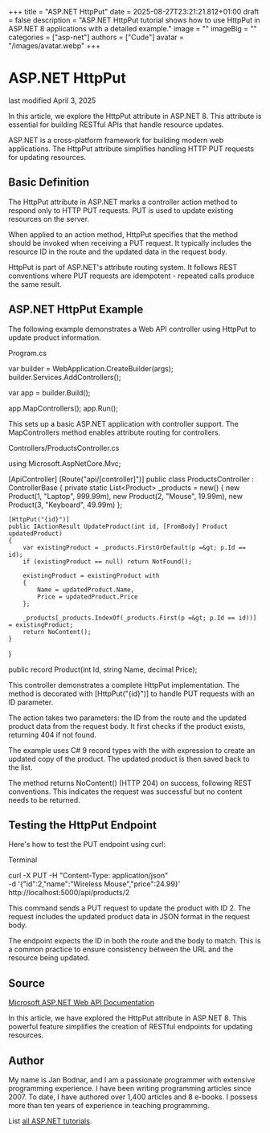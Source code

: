 +++
title = "ASP.NET HttpPut"
date = 2025-08-27T23:21:21.812+01:00
draft = false
description = "ASP.NET HttpPut tutorial shows how to use
HttpPut in ASP.NET 8 applications with a detailed example."
image = ""
imageBig = ""
categories = ["asp-net"]
authors = ["Cude"]
avatar = "/images/avatar.webp"
+++

# ASP.NET HttpPut

last modified April 3, 2025

In this article, we explore the HttpPut attribute in ASP.NET 8. This attribute
is essential for building RESTful APIs that handle resource updates.

ASP.NET is a cross-platform framework for building modern web applications. The
HttpPut attribute simplifies handling HTTP PUT requests for updating resources.

## Basic Definition

The HttpPut attribute in ASP.NET marks a controller action method to respond
only to HTTP PUT requests. PUT is used to update existing resources on the server.

When applied to an action method, HttpPut specifies that the method should be
invoked when receiving a PUT request. It typically includes the resource ID in
the route and the updated data in the request body.

HttpPut is part of ASP.NET's attribute routing system. It follows REST
conventions where PUT requests are idempotent - repeated calls produce the same
result.

## ASP.NET HttpPut Example

The following example demonstrates a Web API controller using HttpPut to update
product information.

Program.cs
  

var builder = WebApplication.CreateBuilder(args);
builder.Services.AddControllers();

var app = builder.Build();

app.MapControllers();
app.Run();

This sets up a basic ASP.NET application with controller support. The
MapControllers method enables attribute routing for controllers.

Controllers/ProductsController.cs
  

using Microsoft.AspNetCore.Mvc;

[ApiController]
[Route("api/[controller]")]
public class ProductsController : ControllerBase
{
    private static List&lt;Product&gt; _products = new()
    {
        new Product(1, "Laptop", 999.99m),
        new Product(2, "Mouse", 19.99m),
        new Product(3, "Keyboard", 49.99m)
    };

    [HttpPut("{id}")]
    public IActionResult UpdateProduct(int id, [FromBody] Product updatedProduct)
    {
        var existingProduct = _products.FirstOrDefault(p =&gt; p.Id == id);
        if (existingProduct == null) return NotFound();

        existingProduct = existingProduct with 
        { 
            Name = updatedProduct.Name,
            Price = updatedProduct.Price 
        };

        _products[_products.IndexOf(_products.First(p =&gt; p.Id == id))] = existingProduct;
        return NoContent();
    }
}

public record Product(int Id, string Name, decimal Price);

This controller demonstrates a complete HttpPut implementation. The method is
decorated with [HttpPut("{id}")] to handle PUT requests with an ID
parameter.

The action takes two parameters: the ID from the route and the updated product
data from the request body. It first checks if the product exists, returning
404 if not found.

The example uses C# 9 record types with the with expression to
create an updated copy of the product. The updated product is then saved back
to the list.

The method returns NoContent() (HTTP 204) on success, following
REST conventions. This indicates the request was successful but no content needs
to be returned.

## Testing the HttpPut Endpoint

Here's how to test the PUT endpoint using curl:

Terminal
  

curl -X PUT -H "Content-Type: application/json" \
-d '{"id":2,"name":"Wireless Mouse","price":24.99}' \
http://localhost:5000/api/products/2

This command sends a PUT request to update the product with ID 2. The request
includes the updated product data in JSON format in the request body.

The endpoint expects the ID in both the route and the body to match. This is a
common practice to ensure consistency between the URL and the resource being
updated.

## Source

[Microsoft ASP.NET Web API Documentation](https://learn.microsoft.com/en-us/aspnet/core/web-api/?view=aspnetcore-8.0)

In this article, we have explored the HttpPut attribute in ASP.NET 8. This
powerful feature simplifies the creation of RESTful endpoints for updating
resources.

## Author

My name is Jan Bodnar, and I am a passionate programmer with extensive
programming experience. I have been writing programming articles since 2007.
To date, I have authored over 1,400 articles and 8 e-books. I possess more
than ten years of experience in teaching programming.

List [all ASP.NET tutorials](/all/#asp-net).